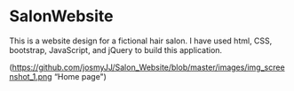 # SalonWebsite

This is a website design for a fictional hair salon. I have used html, CSS, bootstrap, JavaScript, and jQuery to build this application. 

(https://github.com/josmyJJ/Salon_Website/blob/master/images/img_screenshot_1.png “Home page")


